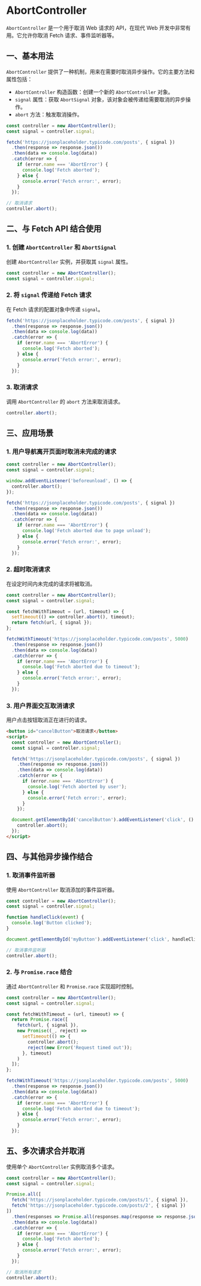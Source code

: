 # AbortController

`AbortController` 是一个用于取消 Web 请求的 API，在现代 Web 开发中非常有用。它允许你取消 Fetch 请求、事件监听器等。

## 一、基本用法

`AbortController` 提供了一种机制，用来在需要时取消异步操作。它的主要方法和属性包括：

- `AbortController` 构造函数：创建一个新的 `AbortController` 对象。
- `signal` 属性：获取 `AbortSignal` 对象，该对象会被传递给需要取消的异步操作。
- `abort` 方法：触发取消操作。

```javascript
const controller = new AbortController();
const signal = controller.signal;

fetch('https://jsonplaceholder.typicode.com/posts', { signal })
  .then(response => response.json())
  .then(data => console.log(data))
  .catch(error => {
    if (error.name === 'AbortError') {
      console.log('Fetch aborted');
    } else {
      console.error('Fetch error:', error);
    }
  });

// 取消请求
controller.abort();
```

## 二、与 Fetch API 结合使用

### 1. 创建 `AbortController` 和 `AbortSignal`

创建 `AbortController` 实例，并获取其 `signal` 属性。

```javascript
const controller = new AbortController();
const signal = controller.signal;
```

### 2. 将 `signal` 传递给 Fetch 请求

在 Fetch 请求的配置对象中传递 `signal`。

```javascript
fetch('https://jsonplaceholder.typicode.com/posts', { signal })
  .then(response => response.json())
  .then(data => console.log(data))
  .catch(error => {
    if (error.name === 'AbortError') {
      console.log('Fetch aborted');
    } else {
      console.error('Fetch error:', error);
    }
  });
```

### 3. 取消请求

调用 `AbortController` 的 `abort` 方法来取消请求。

```javascript
controller.abort();
```

## 三、应用场景

### 1. 用户导航离开页面时取消未完成的请求

```javascript
const controller = new AbortController();
const signal = controller.signal;

window.addEventListener('beforeunload', () => {
  controller.abort();
});

fetch('https://jsonplaceholder.typicode.com/posts', { signal })
  .then(response => response.json())
  .then(data => console.log(data))
  .catch(error => {
    if (error.name === 'AbortError') {
      console.log('Fetch aborted due to page unload');
    } else {
      console.error('Fetch error:', error);
    }
  });
```

### 2. 超时取消请求

在设定时间内未完成的请求将被取消。

```javascript
const controller = new AbortController();
const signal = controller.signal;

const fetchWithTimeout = (url, timeout) => {
  setTimeout(() => controller.abort(), timeout);
  return fetch(url, { signal });
};

fetchWithTimeout('https://jsonplaceholder.typicode.com/posts', 5000)
  .then(response => response.json())
  .then(data => console.log(data))
  .catch(error => {
    if (error.name === 'AbortError') {
      console.log('Fetch aborted due to timeout');
    } else {
      console.error('Fetch error:', error);
    }
  });
```

### 3. 用户界面交互取消请求

用户点击按钮取消正在进行的请求。

```html
<button id="cancelButton">取消请求</button>
<script>
  const controller = new AbortController();
  const signal = controller.signal;

  fetch('https://jsonplaceholder.typicode.com/posts', { signal })
    .then(response => response.json())
    .then(data => console.log(data))
    .catch(error => {
      if (error.name === 'AbortError') {
        console.log('Fetch aborted by user');
      } else {
        console.error('Fetch error:', error);
      }
    });

  document.getElementById('cancelButton').addEventListener('click', () => {
    controller.abort();
  });
</script>
```

## 四、与其他异步操作结合

### 1. 取消事件监听器

使用 `AbortController` 取消添加的事件监听器。

```javascript
const controller = new AbortController();
const signal = controller.signal;

function handleClick(event) {
  console.log('Button clicked');
}

document.getElementById('myButton').addEventListener('click', handleClick, { signal });

// 取消事件监听器
controller.abort();
```

### 2. 与 `Promise.race` 结合

通过 `AbortController` 和 `Promise.race` 实现超时控制。

```javascript
const controller = new AbortController();
const signal = controller.signal;

const fetchWithTimeout = (url, timeout) => {
  return Promise.race([
    fetch(url, { signal }),
    new Promise((_, reject) =>
      setTimeout(() => {
        controller.abort();
        reject(new Error('Request timed out'));
      }, timeout)
    )
  ]);
};

fetchWithTimeout('https://jsonplaceholder.typicode.com/posts', 5000)
  .then(response => response.json())
  .then(data => console.log(data))
  .catch(error => {
    if (error.name === 'AbortError') {
      console.log('Fetch aborted due to timeout');
    } else {
      console.error('Fetch error:', error);
    }
  });
```

## 五、多次请求合并取消

使用单个 `AbortController` 实例取消多个请求。

```javascript
const controller = new AbortController();
const signal = controller.signal;

Promise.all([
  fetch('https://jsonplaceholder.typicode.com/posts/1', { signal }),
  fetch('https://jsonplaceholder.typicode.com/posts/2', { signal })
])
  .then(responses => Promise.all(responses.map(response => response.json())))
  .then(data => console.log(data))
  .catch(error => {
    if (error.name === 'AbortError') {
      console.log('Fetch aborted');
    } else {
      console.error('Fetch error:', error);
    }
  });

// 取消所有请求
controller.abort();
```
